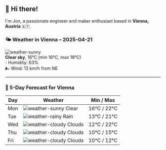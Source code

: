 ## 👋 Hi there!

I'm Jon, a passionate engineer and maker enthusiast based in **Vienna, Austria** 🇦🇹.

### 🌤️ Weather in Vienna – 2025-04-21

![weather-sunny](https://raw.githubusercontent.com/Templarian/MaterialDesign/master/icons/svg/weather-sunny.svg)  
**Clear sky**, 16°C (min 16°C, max 18°C)  
💧 Humidity: 63%  
🌬️ Wind: 13 km/h from NE

---

### 📅 5-Day Forecast for Vienna

| Day | Weather | Min / Max |
|-----|---------|------------|
| Mon | ![weather-sunny](https://raw.githubusercontent.com/Templarian/MaterialDesign/master/icons/svg/weather-sunny.svg) Clear | 16°C / 22°C |
| Tue | ![weather-rainy](https://raw.githubusercontent.com/Templarian/MaterialDesign/master/icons/svg/weather-rainy.svg) Rain | 13°C / 21°C |
| Wed | ![weather-cloudy](https://raw.githubusercontent.com/Templarian/MaterialDesign/master/icons/svg/weather-cloudy.svg) Clouds | 12°C / 22°C |
| Thu | ![weather-cloudy](https://raw.githubusercontent.com/Templarian/MaterialDesign/master/icons/svg/weather-cloudy.svg) Clouds | 10°C / 15°C |
| Fri | ![weather-cloudy](https://raw.githubusercontent.com/Templarian/MaterialDesign/master/icons/svg/weather-cloudy.svg) Clouds | 10°C / 12°C |

